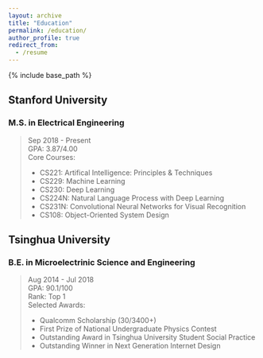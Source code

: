 ```yaml
---
layout: archive
title: "Education"
permalink: /education/
author_profile: true
redirect_from:
  - /resume
---
```


{% include base_path %}

## Stanford University
### M.S. in Electrical Engineering
> Sep 2018 - Present  
> GPA: 3.87/4.00  
> Core Courses:  
>
> * CS221: Artifical Intelligence: Principles & Techniques
> * CS229: Machine Learning
> * CS230: Deep Learning
> * CS224N: Natural Language Process with Deep Learning
> * CS231N: Convolutional Neural Networks for Visual Recognition
> * CS108: Object-Oriented System Design


## Tsinghua University
### B.E. in Microelectrinic Science and Engineering
> Aug 2014 - Jul 2018  
> GPA: 90.1/100  
> Rank: Top 1  
> Selected Awards:  
>
> * Qualcomm Scholarship (30/3400+)
> * First Prize of National Undergraduate Physics Contest
> * Outstanding Award in Tsinghua University Student Social Practice
> * Outstanding Winner in Next Generation Internet Design
